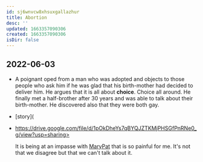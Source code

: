 ```yaml
---
id: sj6wnvcw8xhsuxgallazhur
title: Abortion
desc: ''
updated: 1663357090306
created: 1663357090306
isDir: false
---
```


## 2022-06-03
- A poignant oped from a man who was adopted and objects to those people who ask him if he was glad that his birth-mother had decided to deliver him. He argues that it is all about **choice**. Choice all around. He finally met a half-brother after 30 years and was able to talk about their birth-mother. He discovered also that they were both gay.
- [story](
- https://drive.google.com/file/d/1pOkDheYs7qBYQJZTKMjPHSGfPnRNe0_g/view?usp=sharing>
  
  It is being at an impasse with [MaryPat](MaryPat.md) that is so painful for me. It's not that we disagree but that we can't talk about it.